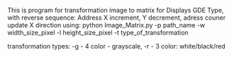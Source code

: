 This is program for transformation image to matrix for Displays GDE Type, with reverse sequence:
Address X increment, Y decrement, adress couner update X direction
using:
python Image_Matrix.py -p path_name -w width_size_pixel -l height_size_pixel 
-t type_of_transformation

transformation types:
-g - 4 color - grayscale,
-r - 3 color: white/black/red

